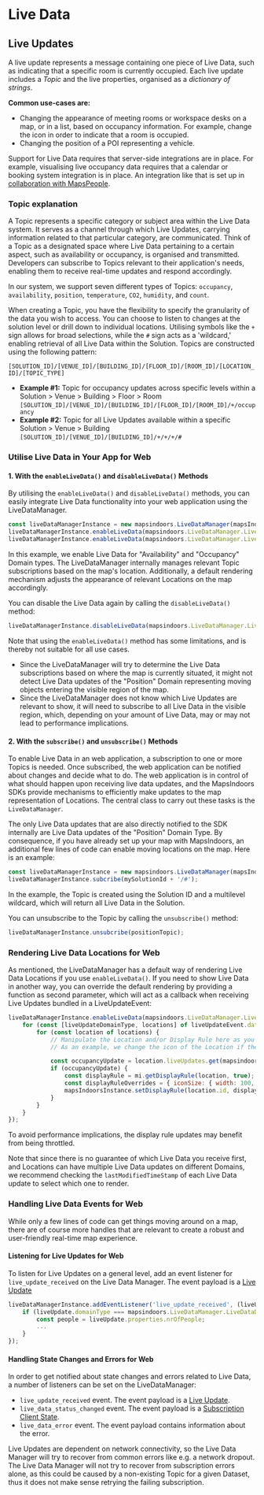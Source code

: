 # Live Data

## Live Updates[​](https://docs.mapsindoors.com/live-data-intro#live-updates) <a href="#live-updates" id="live-updates"></a>

A live update represents a message containing one piece of Live Data, such as indicating that a specific room is currently occupied. Each live update includes a _Topic_ and the live properties, organised as a _dictionary of strings_.

**Common use-cases are:**

* Changing the appearance of meeting rooms or workspace desks on a map, or in a list, based on occupancy information. For example, change the icon in order to indicate that a room is occupied.
* Changing the position of a POI representing a vehicle.

Support for Live Data requires that server-side integrations are in place. For example, visualising live occupancy data requires that a calendar or booking system integration is in place. An integration like that is set up in [collaboration with MapsPeople](https://www.mapspeople.com/mapsindoors-integrations/).

### Topic explanation

A Topic represents a specific category or subject area within the Live Data system. It serves as a channel through which Live Updates, carrying information related to that particular category, are communicated. Think of a Topic as a designated space where Live Data pertaining to a certain aspect, such as availability or occupancy, is organised and transmitted. Developers can subscribe to Topics relevant to their application's needs, enabling them to receive real-time updates and respond accordingly.

In our system, we support seven different types of Topics: `occupancy`, `availability`, `position`, `temperature`, `CO2`, `humidity`, and `count`.

When creating a Topic, you have the flexibility to specify the granularity of the data you wish to access. You can choose to listen to changes at the solution level or drill down to individual locations. Utilising symbols like the `+` sign allows for broad selections, while the `#` sign acts as a 'wildcard,' enabling retrieval of all Live Data within the Solution. Topics are constructed using the following pattern:

`[SOLUTION_ID]/[VENUE_ID]/[BUILDING_ID]/[FLOOR_ID]/[ROOM_ID]/[LOCATION_ID]/[TOPIC_TYPE]`

* **Example #1:** Topic for occupancy updates across specific levels within a Solution > Venue > Building > Floor > Room \
  `[SOLUTION_ID]/[VENUE_ID]/[BUILDING_ID]/[FLOOR_ID]/[ROOM_ID]/+/occupancy`
* **Example #2:** Topic for all Live Updates available within a specific Solution > Venue > Building `[SOLUTION_ID]/[VENUE_ID]/[BUILDING_ID]/+/+/+/#`

### Utilise Live Data in Your App for Web[​](https://docs.mapsindoors.com/live-data-intro#enable-live-data-in-your-app-with-the-livedatamanager-for-web) <a href="#enable-live-data-in-your-app-with-the-livedatamanager-for-web" id="enable-live-data-in-your-app-with-the-livedatamanager-for-web"></a>

#### 1. With the `enableLiveData()` and `disableLiveData()` Methods[​](https://docs.mapsindoors.com/live-data-intro#with-the-enablelivedata-and-disablelivedata-methods) <a href="#with-the-enablelivedata-and-disablelivedata-methods" id="with-the-enablelivedata-and-disablelivedata-methods"></a>

By utilising the `enableLiveData()` and `disableLiveData()` methods, you can easily integrate Live Data functionality into your web application using the LiveDataManager.

```javascript
const liveDataManagerInstance = new mapsindoors.LiveDataManager(mapsIndoorsInstance);
liveDataManagerInstance.enableLiveData(mapsindoors.LiveDataManager.LiveDataDomainTypes.AVAILABILITY);
liveDataManagerInstance.enableLiveData(mapsindoors.LiveDataManager.LiveDataDomainTypes.OCCUPANCY);
```

In this example, we enable Live Data for "Availability" and "Occupancy" Domain types. The LiveDataManager internally manages relevant Topic subscriptions based on the map's location. Additionally, a default rendering mechanism adjusts the appearance of relevant Locations on the map accordingly.

You can disable the Live Data again by calling the `disableLiveData()` method:

```javascript
liveDataManagerInstance.disableLiveData(mapsindoors.LiveDataManager.LiveDataDomainTypes.AVAILABILITY);
```

Note that using the `enableLiveData()` method has some limitations, and is thereby not suitable for all use cases.

* Since the LiveDataManager will try to determine the Live Data subscriptions based on where the map is currently situated, it might not detect Live Data updates of the "Position" Domain representing moving objects entering the visible region of the map.
* Since the LiveDataManager does not know which Live Updates are relevant to show, it will need to subscribe to all Live Data in the visible region, which, depending on your amount of Live Data, may or may not lead to performance implications.

#### 2. With the `subscribe()` and `unsubscribe()` Methods[​](https://docs.mapsindoors.com/live-data-intro#with-the-subscribe-and-unsubscribe-methods) <a href="#with-the-subscribe-and-unsubscribe-methods" id="with-the-subscribe-and-unsubscribe-methods"></a>

To enable Live Data in an web application, a subscription to one or more Topics is needed. Once subscribed, the web application can be notified about changes and decide what to do. The web application is in control of what should happen upon receiving live data updates, and the MapsIndoors SDKs provide mechanisms to efficiently make updates to the map representation of Locations. The central class to carry out these tasks is the `LiveDataManager`.

The only Live Data updates that are also directly notified to the SDK internally are Live Data updates of the "Position" Domain Type. By consequence, if you have already set up your map with MapsIndoors, an additional few lines of code can enable moving locations on the map. Here is an example:

```javascript
const liveDataManagerInstance = new mapsindoors.LiveDataManager(mapsIndoorsInstance);
liveDataManagerInstance.subcribe(mySolutionId + '/#');
```

In the example, the Topic is created using the Solution ID and a multilevel wildcard, which will return all Live Data in the Solution.

You can unsubscribe to the Topic by calling the `unsubscribe()` method:

```javascript
liveDataManagerInstance.unsubcribe(positionTopic);
```

### Rendering Live Data Locations for Web[​](https://docs.mapsindoors.com/live-data-intro#rendering-live-data-locations-for-web) <a href="#rendering-live-data-locations-for-web" id="rendering-live-data-locations-for-web"></a>

As mentioned, the LiveDataManager has a default way of rendering Live Data Locations if you use `enableLiveData()`. If you need to show Live Data in another way, you can override the default rendering by providing a function as second parameter, which will act as a callback when receiving Live Updates bundled in a LiveUpdateEvent:

```javascript
liveDataManagerInstance.enableLiveData(mapsindoors.LiveDataManager.LiveDataDomainTypes.AVAILABILITY, (liveUpdateEvent) => {
    for (const [liveUpdateDomainType, locations] of liveUpdateEvent.data) {
        for (const location of locations) {
            // Manipulate the Location and/or Display Rule here as you see fit. Live Updates are contained within the LiveUpdates Map on the Location.
            // As an example, we change the icon of the Location if there is an Occupancy update:

            const occupancyUpdate = location.liveUpdates.get(mapsindoors.LiveDataManager.LiveDataDomainTypes.OCCUPANCY);
            if (occupancyUpdate) {
                const displayRule = mi.getDisplayRule(location, true);
                const displayRuleOverrides = { iconSize: { width: 100, height: 100 } };
                mapsIndoorsInstance.setDisplayRule(location.id, displayRuleOverrides);
            }
        }
    }
});
```

To avoid performance implications, the display rule updates may benefit from being throttled.

Note that since there is no guarantee of which Live Data you receive first, and Locations can have multiple Live Data updates on different Domains, we recommend checking the `lastModifiedTimeStamp` of each Live Data update to select which one to render.

### Handling Live Data Events for Web[​](https://docs.mapsindoors.com/live-data-intro#handling-live-data-events-for-web) <a href="#handling-live-data-events-for-web" id="handling-live-data-events-for-web"></a>

While only a few lines of code can get things moving around on a map, there are of course more handles that are relevant to create a robust and user-friendly real-time map experience.

#### Listening for Live Updates for Web[​](https://docs.mapsindoors.com/live-data-intro#listening-for-live-updates-for-web) <a href="#listening-for-live-updates-for-web" id="listening-for-live-updates-for-web"></a>

To listen for Live Updates on a general level, add an event listener for `live_update_received` on the Live Data Manager. The event payload is a [Live Update](https://app.mapsindoors.com/mapsindoors/js/sdk/latest/docs/LiveUpdate.html)

```javascript
liveDataManagerInstance.addEventListener('live_update_received', (liveUpdate) => {
    if (liveUpdate.domainType === mapsindoors.LiveDataManager.LiveDataDomainTypes.OCCUPANCY) {
        const people = liveUpdate.properties.nrOfPeople;
        ...
    }
});
```

#### Handling State Changes and Errors for Web[​](https://docs.mapsindoors.com/live-data-intro#handling-state-changes-and-errors-for-web) <a href="#handling-state-changes-and-errors-for-web" id="handling-state-changes-and-errors-for-web"></a>

In order to get notified about state changes and errors related to Live Data, a number of listeners can be set on the LiveDataManager:

* `live_update_received` event. The event payload is a [Live Update](https://app.mapsindoors.com/mapsindoors/js/sdk/latest/docs/LiveUpdate.html).
* `live_data_status_changed` event. The event payload is a [Subscription Client State](https://app.mapsindoors.com/mapsindoors/js/sdk/latest/docs/mapsindoors.LiveDataManager.html#.SubscriptionClientStates).
* `live_data_error` event. The event payload contains information about the error.

Live Updates are dependent on network connectivity, so the Live Data Manager will try to recover from common errors like e.g. a network dropout. The Live Data Manager will not try to recover from subscription errors alone, as this could be caused by a non-existing Topic for a given Dataset, thus it does not make sense retrying the failing subscription.

